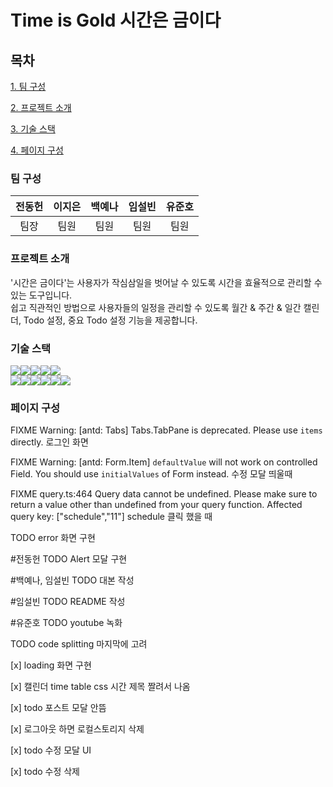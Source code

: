 # Time is Gold 시간은 금이다

## 목차

[1. 팀 구성](#팀원-소개)

[2. 프로젝트 소개](#프로젝트-소개)

[3. 기술 스택](#기술-스택)

[4. 페이지 구성](#페이지-구성)

### 팀 구성

| 전동헌 | 이지은 | 백예나 | 임설빈 | 유준호 |
| :----: | :----: | :----: | :----: | :----: |
|  팀장  |  팀원  |  팀원  |  팀원  |  팀원  |

### 프로젝트 소개
'시간은 금이다'는 사용자가 작심삼일을 벗어날 수 있도록 시간을 효율적으로 관리할 수 있는 도구입니다.<br/>
쉽고 직관적인 방법으로 사용자들의 일정을 관리할 수 있도록 월간 & 주간 & 일간 캘린더, Todo 설정, 중요 Todo 설정 기능을 제공합니다.

### 기술 스택
<img src="https://img.shields.io/badge/TypeScript-3178C6?style=for-the-badge&logo=TypeScript&logoColor=white"><img src="https://img.shields.io/badge/react-61DAFB?style=for-the-badge&logo=react&logoColor=black"><img src="https://img.shields.io/badge/reactquery-FF4154?style=for-the-badge&logo=reactquery&logoColor=black"><img src="https://img.shields.io/badge/reactrouter-CA4245?style=for-the-badge&logo=reactrouter&logoColor=black"><img src="https://img.shields.io/badge/supabase-3FCF8E?style=for-the-badge&logo=supabase&logoColor=black"><br/>
<img src="https://img.shields.io/badge/html5-E34F26?style=for-the-badge&logo=html5&logoColor=white"><img src="https://img.shields.io/badge/css-1572B6?style=for-the-badge&logo=css3&logoColor=white"><img src="https://img.shields.io/badge/styled-components-DB7093?style=for-the-badge&logo=styled-components&logoColor=black"><img src="https://img.shields.io/badge/antdesign-0170FE?style=for-the-badge&logo=antdesign&logoColor=black"><img src="https://img.shields.io/badge/zustand-purple?style=for-the-badge&logo=zustand&logoColor=black"><img src="https://img.shields.io/badge/fullcalendar-yello?style=for-the-badge&logo=fullcalendar&logoColor=black">

### 페이지 구성

FIXME Warning: [antd: Tabs] Tabs.TabPane is deprecated. Please use `items` directly.
로그인 화면

FIXME Warning: [antd: Form.Item] `defaultValue` will not work on controlled Field. You should use `initialValues` of Form instead.
수정 모달 띄울때

FIXME query.ts:464 Query data cannot be undefined. Please make sure to return a value other than undefined from your query function. Affected query key: ["schedule","11"]
schedule 클릭 했을 때

TODO error 화면 구현

#전동헌
TODO Alert 모달 구현

#백예나, 임설빈
TODO 대본 작성

#임설빈
TODO README 작성

#유준호
TODO youtube 녹화

TODO code splitting 마지막에 고려

[x] loading 화면 구현

[x] 캘린더 time table css 시간 제목 짤려서 나옴

[x] todo 포스트 모달 안뜸

[x] 로그아웃 하면 로컬스토리지 삭제

[x] todo 수정 모달 UI

[x] todo 수정 삭제
